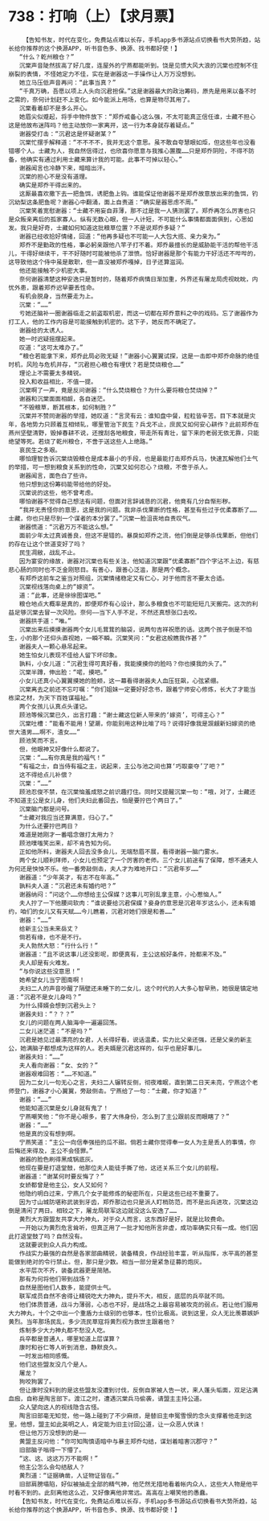 # 738：打响（上）【求月票】
        【告知书友，时代在变化，免费站点难以长存，手机app多书源站点切换看书大势所趋，站长给你推荐的这个换源APP，听书音色多、换源、找书都好使！】
       “什么？乾州粮仓？”
       沉棠声音陡然拔高了好几度，连屋外的宁燕都能听到。饶是见惯大风大浪的沉棠也控制不住崩裂的表情，不怪她定力不佳，实在是谢器这一手操作让人万万没想到。
       她立马压低声音再问：“此事当真？”
       “千真万确，吾愿以项上人头向沉君担保。”这是谢器最大的政治筹码，原先是用来以备不时之需的，奈何计划赶不上变化。如今能派上用场，也算是物尽其用了。
       沉棠看着却不是多么开心。
       她眉尖似蹙起，将手中物件放下：“郑乔戒备心这么强，不太可能真正信任谁，士藏不担心这是他故布迷阵吗？他主动放你一家离开，这一行为本身就存着疑点。”
       谢器受打击：“沉君这是怀疑谢某？”
       沉棠忙摆手解释道：“不不不不，我并无这个意思。虽不敢自夸慧眼如炬，但这些年也没看错哪个人。士藏为人，我自然信得过，也欣喜你愿意与我推心置腹……只是郑乔阴险，不得不防备，他确实有通过利用士藏来算计我的可能。此事不可掉以轻心。”
       谢器闻言也冷静下来，暗暗出汗。
       沉棠的担心不是没有道理。
       确实是郑乔干得出来的。
       这厮最喜欢撒下去一把鱼饵，诱肥鱼上钩。谁能保证他谢器不是郑乔故意放出来的鱼饵，钓沉幼梨这条肥鱼呢？谢器心中翻涌，面上自责道：“确实是器思虑不周。”
       沉棠笑着宽慰谢器：“士藏不用妄自菲薄，那不过是我一人猜测罢了。郑乔再怎么厉害也只是众叛亲离后的孤家寡人。纵有无数心眼，但一人计短，不可能什么事情都面面俱到，心思如发。我只是好奇，士藏如何知道这批粮草位置？不是说郑乔多疑？”
       谢器已经收拾好情绪，回道：“他再多疑也不可能一人大包大揽、亲力亲为。”
       郑乔不是勤政的性格，事必躬亲跟他八竿子打不着。郑乔最擅长的是威胁能干活的帮他干活儿，干得好继续干，干不好随时可能被他杀了泄愤。恰好谢器是那个有能力干好活还不哔哔的，这导致他这个侍中虽是散职，但一直没被郑乔嘎掉，日子还算滋润。
       他还能接触不少机密大事。
       奈何谢器清楚这种安逸只是暂时的，随着郑乔病情日渐加重，外界还有屠龙局虎视眈眈，内忧外患，跟着郑乔迟早要丢性命。
       有机会脱身，当然要走为上。
       沉棠：“……”
       亏她还脑补一圈谢器临走之前盗取机密，而这一切都在郑乔意料之中的戏码。忘了谢器作为打工人，他的工作内容是可能接触到机密的。这下子，她反而不确定了。
       谢器给的太诱人。
       她一时迟疑摇摆起来。
       叹道：“这可太难办了。”
       “粮仓若能拿下来，郑乔此局必败无疑！”谢器小心翼翼试探，这是一击即中郑乔命脉的绝佳时机，风险与危机并存，“沉君担心粮仓有埋伏？若是焚烧粮仓……”
       理论上不需要太多精锐。
       投入和收益相比，不值一提。
       沉棠啊了一声，竟是反问谢器：“什么焚烧粮仓？为什么要将粮仓焚烧掉？”
       谢器和沉棠面面相觑，各自迷茫。
       “不毁粮草，断其根本，如何制胜？”
       沉棠并不赞同谢器的举措，她叹道：“言灵有云：谁知盘中餐，粒粒皆辛苦。目下本就是灾年，各地势力只顾着互相倾轧，哪里管治下民生？兵戈不止，庶民又如何安心耕作？此前郑乔在燕州坚壁清野，毁掉春耕不说，还搜刮各地粮食，带走所有青壮，留下来的老弱无依无靠，只能绝望等死。若烧了乾州粮仓，不啻于送这些人上绝路。”
       哀民生之多艰。
       哪怕理智告诉沉棠烧毁粮仓是成本最小的手段，也是最能打击郑乔兵马，快速瓦解他们士气的举措，可一想到粮食关系到的性命，沉棠又如何忍心？烧粮，不啻于杀人。
       谢器闻言，面色白了些许。
       他只想到这份筹码能带给他的好处。
       沉棠说的这些，他不曾考虑。
       哪怕谢器不觉得自己想法有问题，但面对言辞诚恳的沉君，他竟有几分自惭形秽。
       “我并无责怪你的意思，这是我的问题。我非杀伐果断的性格，甚至有些过于优柔寡断了……士藏，你也只是尽到一个谋者的本分罢了。”沉棠一脸沮丧地自责叹气。
       谢器慌道：“沉君万万不能这么想。”
       面前少年太过真诚善良，但这不是错的。暴戾如郑乔之流，他们倒是足够杀伐果断，但他们的存在让这个世道变好了吗？
       民生凋敝，战乱不止。
       因为宴安的缘故，谢器对沉棠也有些关注，他知道沉棠跟“优柔寡断”四个字沾不上边，有慈悲心肠的同时也不乏金刚怒目。有善心，跟善心泛滥，那是两个概念。
       有郑乔这前车之鉴当对照组，沉棠情绪稳定又有仁心，对于他而言不要太合适。
       沉棠视线落向桌上的“嫁资”。
       道：“此事，还是徐徐图谋吧。”
       粮仓地点大概率是真的，即便郑乔有心设计，那么多粮食也不可能短短几天搬完。这次的利益足够沉棠去冒一次风险。奈何——当下人手不足，不然还真想张口去咬。
       谢器拱手道：“唯。”
       沉棠出来后摸摸谢器两个女儿毛茸茸的脑袋，说两句吉祥祝愿的话。这两个孩子倒是不怕生，小的那个还仰头直视她，一瞬不瞬。沉棠笑问：“女君这般瞧我作甚？”
       谢器夫人一颗心悬吊起来。
       她生怕女儿表现不佳给人留下坏印象。
       孰料，小女儿道：“沉君生得可真好看，我能摸摸你的脸吗？你也摸我的头了。”
       沉棠半蹲，伸出脸：“喏，摸吧。”
       小女儿还真小心翼翼摸她的脸颊，这一幕看得谢器夫人血压狂飙，心弦紧绷。
       沉棠离去之前还不忘叮嘱：“你们姐妹一定要好好念书，跟着宁师安心修炼，长大了才能当栋梁之材，为天下百姓谋福祉。”
       两个女孩儿认真点头谨记。
       顾池等候沉棠已久，出言打趣：“谢士藏这位新人带来的‘嫁资’，可得主心？”
       沉棠吐槽：“能看不能用！望潮，你能别用这种比喻了吗？说得好像我是觊觎新妇嫁资的绝世大渣男……啊不，渣女……”
       顾池笑而不言。
       但，他眼神又好像什么都说了。
       沉棠：“……有你真是我的福气！”
       “有福之士，自当侍有福之主，说起来，主公与池之间也算‘巧取豪夺’了吧？”
       这不得给点儿补偿？
       沉棠：“……”
       顾池忍俊不禁，在沉棠恼羞成怒之前识趣打住。同时又提醒沉棠一句：“哦，对了，士藏还不知道主公是女儿身，他们夫妇此番回去，怕是要拧巴个两日了。”
       沉棠脑门都是问号。
       “士藏对我应当还算满意，归心了。”
       为什么还要拧巴两日？
       难道是她刚才一番唱念做打太用力？
       顾池噗嗤笑出来，却不肯告知为何。
       正如他所料，谢器夫人回去没多会儿，无端愁眉不展，看得谢器一脑门雾水。
       两个女儿顺利拜师，小女儿也预定了一个厉害的老师。三个女儿前途有了保障，想不通夫人为何还是怏怏不乐。他一番旁敲侧击，夫人才为难地开口：“沉君年岁……”
       谢器道：“少年英才，有志不在年高。”
       孰料夫人道：“沉君还未有婚约吧？”
       谢器纳闷：“问这个……你想给主公保媒？这事儿可别乱拿主意，小心惹恼人。”
       夫人拧了一下他腰间软肉：“谁说要给沉君保媒？妾身的意思是沉君年岁这么小，还未有婚约，咱们的女儿又有天赋……今儿瞧着，沉君对她们很是和善……”
       谢器：“……”
       给新主公当未来岳丈？
       倘若有缘，也不是不行。
       夫人勃然大怒：“行什么行！”
       谢器道：“且不说这事儿还没影呢，即便真有，主公这般好条件，抢都来不及。”
       夫人却是有火难发。
       “与你说这些没意思！”
       她希望女儿当宁图南啊！
       夫妇二人的声音吵醒了隔壁还未睡下的二女儿，这个时代的人大多心智早熟，她很是镇定地道：“沉君不是女儿身吗？”
       为什么择婿会想到沉君头上？
       谢器夫妇：“？？？”
       女儿的问题在两人脑海中一遍遍回荡。
       二女儿迷茫道：“不是吗？”
       沉君是她见过最漂亮的女君，人长得好看，说话温柔，实力比父亲还强，还是父亲的新主公，她满脑子都想成为这样的人。若夫婿是沉君这样的，似乎也是好事儿。
       谢器夫妇：“……”
       夫人看向谢器：“女、女的？”
       谢器艰难回答：“……不知道。”
       因为二女儿一句无心之言，夫妇二人辗转反侧，彻夜难眠，直到第二日天未亮，宁燕这个老师登门，谢器才小心翼翼，旁敲侧击。宁燕给了一句：“士藏，你才知道？”
       谢器：“……”
       他能知道沉棠是女儿身就有鬼了！
       宁燕嘲笑他：“你不是心眼多，套了大伟身份，怎么到了主公跟前反而眼瞎了？”
       谢器：“……”
       他是真的没有想到啊。
       宁燕笑道：“主公一向信奉强扭的瓜不甜。倘若士藏你觉得奉一女人为主是丢人的事情，你后悔还来得及，主公不会怪罪。”
       谢器的脸色刷得黑成锅底灰。
       他现在要是打退堂鼓，他那位夫人能徒手撕了他，这还关系三个女儿的前程。
       谢器道：“谢某何时要反悔了？”
       女娇都曾是他主公，女人又如何？
       他隐约明白过来，宁燕几个女子能修炼的秘密所在，只是这些已经不重要了。
       因为寸山城防堪称武装到牙齿，郑乔那边也只是派人盯梢防范，而不是出兵进攻，沉棠这边倒是清闲了两日。相较之下，屠龙局联军这边就没这么安逸了……
       黄烈大方跟盟友共享大力神丸，对于众人而言，这东西好是好，就是比较费命。
       一开始以为黄烈危言耸听，但真正用了一批才知他所言非虚，成功率确实只有一成。他们因此打退堂鼓了吗？自然没有。
       这就要说到众人兵力构成。
       作战实力最强的自然是各家部曲精锐，装备精良，作战经验丰富，听从指挥，水平高的甚至能做到绝对的令行禁止。但，那只是少数。相当一部分是紧急征募的炮灰。
       水平层次不齐，装备武器更是简陋。
       那有为何将他们带到战场？
       自然是图他们人数多，能提供士气。
       联军成员自然不舍得让精锐吃大力神丸，提升不大，相反，底层的兵卒就不同。
       他们体质普通，战斗力薄弱，心态也不好，是战场之上最容易被攻克的弱点。若让他们服用大力神丸，十个之中出一个重盾力士级别的也够本，性价比极高。说到这里，众人无比羡慕嫉妒黄烈。当年那场民乱，多少流民草寇将黄烈视为救世主跟着他？
       炼制多少大力神丸都不愁没人吃。
       兵卒都是普通人，哪里知道上层谋算？
       康时和谷仁等人听到消息，静默良久。
       一时发出相同感慨。
       他们这些盟友没几个是人。
       屠龙？
       狗咬狗罢了。
       但让康时没料到的是这些盟友没遭到讨伐，反倒自家被人告一状，来人蓬头垢面，双足沾满血痂，自称是陶言部下。渡江之时，遭遇沉棠兵马偷袭，请盟主主持公道。
       众人望向这人的视线隐含古怪。
       陶言旧部毫无知觉，他一路上碰到了不少麻烦，是替旧主申冤雪恨的念头支撑着他走到这里。他想，盟主如此英明之人，肯定能为旧主讨回公道，让一众恶人伏诛！
       但让他万万没想到的是——
       黄盟主反问他：“你可知陶慎语暗中与暴主郑乔勾结，谋划着暗害沉郡守？”
       旧部脑子嗡得一下懵了。
       “这、这、这这万万不能啊！”
       他主公怎么会勾结敌人？
       黄烈道：“证据确凿，人证物证皆在。”
       旧部肩膀塌陷，好似被抽走全部的精气神，他茫然无措地看着帐内众人，这些大人物是他平时看不到的。此刻离他这么近，又好像离他非常远。高高在上嘲笑他的愚蠢。
       【告知书友，时代在变化，免费站点难以长存，手机app多书源站点切换看书大势所趋，站长给你推荐的这个换源APP，听书音色多、换源、找书都好使！】